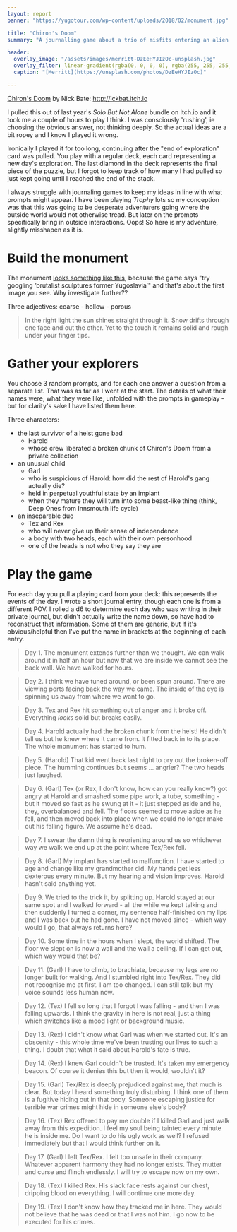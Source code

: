 ```yaml
---
layout: report
banner: "https://yugotour.com/wp-content/uploads/2018/02/monument.jpg"

title: "Chiron's Doom"
summary: "A journalling game about a trio of misfits entering an alien artefact"

header:
  overlay_image: "/assets/images/merritt-DzEeHYJIzOc-unsplash.jpg"
  overlay_filter: linear-gradient(rgba(0, 0, 0, 0), rgba(255, 255, 255, 0.9))
  caption: "[Merritt](https://unsplash.com/photos/DzEeHYJIzOc)"

---
```


[Chiron's Doom](https://ickbat.itch.io/chirons-doom) by Nick Bate: <http://ickbat.itch.io>

I pulled this out of last year's _Solo But Not Alone_ bundle on Itch.io and it took me a couple of hours to play I think. I was consciously 'rushing', ie choosing the obvious answer, not thinking deeply. So the actual ideas are a bit ropey and I know I played it wrong.

Ironically I played it for too long, continuing after the "end of exploration" card was pulled. You play with a regular deck, each card representing a new day's exploration. The last diamond in the deck represents the final piece of the puzzle, but I forgot to keep track of how many I had pulled so just kept going until I reached the end of the stack. 

I always struggle with journaling games to keep my ideas in line with what prompts might appear. I have been playing _Trophy_ lots so my conception was that this was going to be desperate adventurers going where the outside world would not otherwise tread. But later on the prompts specifically bring in outside interactions. Oops! So here is my adventure, slightly misshapen as it is.

# Build the monument

The monument [looks something like this](https://yugotour.com/wp-content/uploads/2018/02/monument.jpg), because the game says "try googling ‘brutalist sculptures former Yugoslavia’" and that's about the first image you see. Why investigate further??

Three adjectives: coarse - hollow - porous

> In the right light the sun shines straight through it. Snow drifts through one face and out the other. Yet to the touch it remains solid and rough under your finger tips.

# Gather your explorers

You choose 3 random prompts, and for each one answer a question from a separate list. That was as far as I went at the start. The details of what their names were, what they were like, unfolded with the prompts in gameplay - but for clarity's sake I have listed them here.

Three characters:

- the last survivor of a heist gone bad
	- Harold
	- whose crew liberated a broken chunk of Chiron's Doom from a private collection
- an unusual child
	- Garl
	- who is suspicious of Harold: how did the rest of Harold's gang actually die?
	- held in perpetual youthful state by an implant
	- when they mature they will turn into some beast-like thing (think, Deep Ones from Innsmouth life cycle)
- an inseparable duo
	- Tex and Rex
	- who will never give up their sense of independence
	- a body with two heads, each with their own personhood
	- one of the heads is not who they say they are

# Play the game

For each day you pull a playing card from your deck: this represents the events of the day. I wrote a short journal entry, though each one is from a different POV. I rolled a d6 to determine each day who was writing in their private journal, but didn't actually write the name down, so have had to reconstruct that information. Some of them are generic, but if it's obvious/helpful then I've put the name in brackets at the beginning of each entry.

> Day 1. The monument extends further than we thought. We can walk around it in half an hour but now that we are inside we cannot see the back wall. We have walked for hours.

> Day 2. I think we have tuned around, or been spun around. There are viewing ports facing back the way we came. The inside of the eye is spinning us away from where we want to go.

> Day 3. Tex and Rex hit something out of anger and it broke off. Everything *looks* solid but breaks easily.

> Day 4. Harold actually had the broken chunk from the heist! He didn't tell us but he knew where it came from. It fitted back in to its place. The whole monument has started to hum.

> Day 5. (Harold) That kid went back last night to pry out the broken-off piece. The humming continues but seems ... angrier? The two heads just laughed.

> Day 6. (Garl) Tex (or Rex, I don't know, how can you really know?) got angry at Harold and smashed some pipe work, a tube, something - but it moved so fast as he swung at it - it just stepped aside and he, they, overbalanced and fell. The floors seemed to move aside as he fell, and then moved back into place when we could no longer make out his falling figure. We assume he's dead.

> Day 7. I swear the damn thing is reorienting around us so whichever way we walk we end up at the point where Tex/Rex fell.

> Day 8. (Garl) My implant has started to malfunction. I have started to age and change like my grandmother did. My hands get less dexterous every minute. But my hearing and vision improves. Harold hasn't said anything yet.

> Day 9. We tried to the trick it, by splitting up. Harold stayed at our same spot and I walked forward - all the while we kept talking and then suddenly I turned a corner, my sentence half-finished on my lips and I was back but he had gone. I have not moved since - which way would I go, that always returns here?

> Day 10.  Some time in the hours when I slept, the world shifted. The floor we slept on is now a wall and the wall a ceiling. If I can get out, which way would that be?

> Day 11. (Garl) I have to climb, to brachiate, because my legs are no longer built for walking. And I stumbled right into Tex/Rex. They did not recognise me at first. I am too changed. I can still talk but my voice sounds less human now.

> Day 12. (Tex) I fell so long that I forgot I was falling - and then I was falling upwards. I think the gravity in here is not real, just a thing which switches like a mood light or background music.

> Day 13. (Rex) I didn't know what Garl was when we started out. It's an obscenity - this whole time we've been trusting our lives to such a thing. I doubt that what it said about Harold's fate is true.

> Day 14. (Rex) I knew Garl couldn't be trusted. It's taken my emergency beacon. Of course it denies this but then it would, wouldn't it?

> Day 15. (Garl) Tex/Rex is deeply prejudiced against me, that much is clear. But today I heard something truly disturbing. I think one of them is a fugitive hiding out in that body. Someone escaping justice for terrible war crimes might hide in someone else's body?

> Day 16. (Tex) Rex offered to pay me double if I killed Garl and just walk away from this expedition. I feel my soul being tainted every minute he is inside me. Do I want to do his ugly work as well? I refused immediately but that I would think further on it.

> Day 17. (Garl) I left Tex/Rex. I felt too unsafe in their company. Whatever apparent harmony they had no longer exists. They mutter and curse and flinch endlessly. I will try to escape now on my own.

> Day 18. (Tex) I killed Rex. His slack face rests against our chest, dripping blood on everything. I will continue one more day.

> Day 19. (Tex) I don't know how they tracked me in here. They would not believe that he was dead or that I was not him. I go now to be executed for his crimes.
